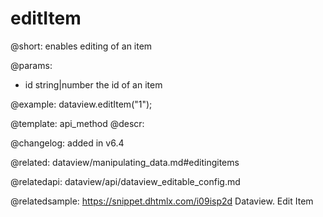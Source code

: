 editItem
=============

@short:  enables editing of an item


@params:
- id		string|number		the id of an item




@example:
dataview.editItem("1");


@template: api_method
@descr:


@changelog: added in v6.4


@related: dataview/manipulating_data.md#editingitems

@relatedapi:
dataview/api/dataview_editable_config.md

@relatedsample:
https://snippet.dhtmlx.com/i09isp2d	Dataview. Edit Item